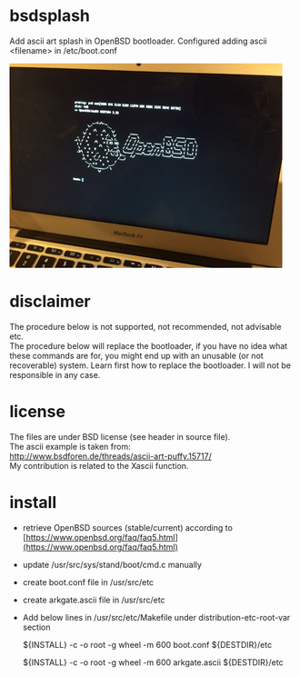 # bsdsplash
Add ascii art splash in OpenBSD bootloader. Configured adding ascii &lt;filename> in /etc/boot.conf  

![example.png](./example.png)

# disclaimer
The procedure below is not supported, not recommended, not advisable etc.  
The procedure below will replace the bootloader, if you have no idea what these commands are for, you might end up with an unusable (or not recoverable) system. Learn first how to replace the bootloader.
I will not be responsible in any case.

# license
The files are under BSD license (see header in source file).   
The ascii example is taken from:  
http://www.bsdforen.de/threads/ascii-art-puffy.15717/   
My contribution is related to the Xascii function.

# install
- retrieve OpenBSD sources (stable/current) according to  
[https://www.openbsd.org/faq/faq5.html](https://www.openbsd.org/faq/faq5.html)  

- update /usr/src/sys/stand/boot/cmd.c manually
- create boot.conf file in /usr/src/etc
- create arkgate.ascii file in /usr/src/etc
- Add below lines in /usr/src/etc/Makefile under distribution-etc-root-var section
  
  ${INSTALL} -c -o root -g wheel -m 600 boot.conf ${DESTDIR}/etc
  
  ${INSTALL} -c -o root -g wheel -m 600 arkgate.ascii ${DESTDIR}/etc




